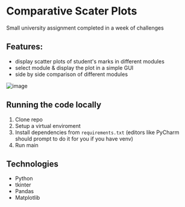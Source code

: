 # Comparative Scater Plots

Small university assignment completed in a week of challenges

## Features: 
- display scatter plots of student's marks in different modules
- select module & display the plot in a simple GUI
- side by side comparison of different modules

  
![image](https://github.com/catalinandreipreda/challenge-week-year2/assets/93956840/bbe8a930-7b2e-46bf-86f3-5924be9ad99c)

## Running the code locally

1. Clone repo
2. Setup a virtual enviroment
3. Install dependencies from `requirements.txt` (editors like PyCharm should prompt to do it for you if you have venv)
4. Run main

## Technologies

- Python
- tkinter
- Pandas
- Matplotlib
